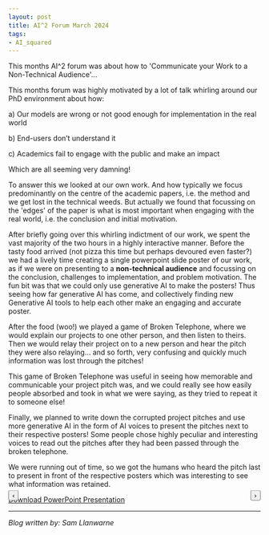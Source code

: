 ```yaml
---
layout: post
title: AI^2 Forum March 2024
tags:
- AI_squared
---
```


This months AI^2 forum was about how to 'Communicate your Work to a Non-Technical Audience'...

This months forum was highly motivated by a lot of talk whirling around our PhD environment about how:

a) Our models are wrong or not good enough for implementation in the real world

b) End-users don’t understand it

c) Academics fail to engage with the public and make an impact

Which are all seeming very damning!

To answer this we looked at our own work. And how typically we focus predominantly on the centre of the academic papers, i.e. the method and we get lost in the technical weeds. But actually we found that focussing on the 'edges' of the paper is what is most important when engaging with the real world, i.e. the conclusion and initial motivation.

After briefly going over this whirling indictment of our work, we spent the vast majority of the two hours in a highly interactive manner. Before the tasty food arrived (not pizza this time but perhaps devoured even faster?) we had a lively time creating a single powerpoint slide poster of our work, as if we were on presenting to a **non-technical audience** and focussing on the conclusion, challenges to implementation, and problem motivation. The fun bit was that we could only use generative AI to make the posters! Thus seeing how far generative AI has come, and collectively finding new Generative AI tools to help each other make an engaging and accurate poster.

After the food (woo!) we played a game of Broken Telephone, where we would explain our projects to one other person, and then listen to theirs. Then we would relay their project on to a new person and hear the pitch they were also relaying... and so forth, very confusing and quickly much information was lost through the pitches!

This game of Broken Telephone was useful in seeing how memorable and communicable your project pitch was, and we could really see how easily people absorbed and took in what we were saying, as they tried to repeat it to someone else!

Finally, we planned to write down the corrupted project pitches and use more generative AI in the form of AI voices to present the pitches next to their respective posters! Some people chose highly peculiar and interesting voices to read out the pitches after they had been passed through the broken telephone.

We were running out of time, so we got the humans who heard the pitch last to present in front of the respective posters which was interesting to see what information was retained.

<div id="slideshow" style="position: relative; width: 100%; height: 40%;">
  <img src="/images/AI_Squared_Mar2024/Slide1.JPG" style="width: 100%; display: none;">
  <img src="/images/AI_Squared_Mar2024/Slide2.JPG" style="width: 100%; display: none;">
  <img src="/images/AI_Squared_Mar2024/Slide3.JPG" style="width: 100%; display: none;">
  <img src="/images/AI_Squared_Mar2024/Slide4.JPG" style="width: 100%; display: none;">
  <img src="/images/AI_Squared_Mar2024/Slide5.JPG" style="width: 100%; display: none;">
  <img src="/images/AI_Squared_Mar2024/Slide6.JPG" style="width: 100%; display: none;">
  <img src="/images/AI_Squared_Mar2024/Slide7.JPG" style="width: 100%; display: none;">
  <img src="/images/AI_Squared_Mar2024/Slide8.JPG" style="width: 100%; display: none;">
  <img src="/images/AI_Squared_Mar2024/Slide9.JPG" style="width: 100%; display: none;">
  <img src="/images/AI_Squared_Mar2024/Slide10.JPG" style="width: 100%; display: none;">
  <img src="/images/AI_Squared_Mar2024/Slide11.JPG" style="width: 100%; display: none;">
  <img src="/images/AI_Squared_Mar2024/Slide12.JPG" style="width: 100%; display: none;">
  <img src="/images/AI_Squared_Mar2024/Slide13.JPG" style="width: 100%; display: none;">
  <img src="/images/AI_Squared_Mar2024/Slide14.JPG" style="width: 100%; display: none;">
  <img src="/images/AI_Squared_Mar2024/Slide15.JPG" style="width: 100%; display: none;">
  <img src="/images/AI_Squared_Mar2024/Slide16.JPG" style="width: 100%; display: none;">
  <img src="/images/AI_Squared_Mar2024/Slide17.JPG" style="width: 100%; display: none;">
  <img src="/images/AI_Squared_Mar2024/Slide18.JPG" style="width: 100%; display: none;">
  <img src="/images/AI_Squared_Mar2024/Slide19.JPG" style="width: 100%; display: none;">
  <!-- Add more images as needed -->
  <button id="leftButton" style="position: absolute; left: 0; top: 50%; transform: translateY(-50%);">‹</button>
  <button id="rightButton" style="position: absolute; right: 0; top: 50%; transform: translateY(-50%);">›</button>
</div>

<script>
var currentSlide = 0;
var slides = document.querySelectorAll('#slideshow img');

function showSlide(index) {
  slides[currentSlide].style.opacity = 0; // Hide current slide by fading out
  currentSlide = index;
  if (currentSlide < 0) currentSlide = slides.length - 1;  // Wrap around to last slide if index is negative
  if (currentSlide >= slides.length) currentSlide = 0;  // Wrap around to first slide if index exceeds count
  slides[currentSlide].style.opacity = 1; // Show new slide by fading in
}

document.getElementById('leftButton').onclick = function() {
  showSlide(currentSlide - 1);
};

document.getElementById('rightButton').onclick = function() {
  showSlide(currentSlide + 1);
};

window.onload = function() {
  slides[0].style.opacity = 1; // Initialize slideshow with the first slide visible
};
</script>

[Download PowerPoint Presentation](https://github.com/leeds-ai-cdt/leeds-ai-cdt.github.io/raw/master/images/AI_Squared_Mar2024/AI_Squared_Mar2024.pptx)

---

*Blog written by: Sam Llanwarne*
